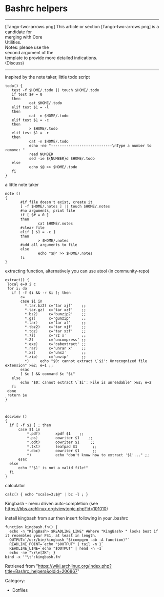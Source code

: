 Bashrc helpers
==============

  ------------------------ ------------------------ ------------------------
  [Tango-two-arrows.png]   This article or section  [Tango-two-arrows.png]
                           is a candidate for       
                           merging with Core        
                           Utilities.               
                           Notes: please use the    
                           second argument of the   
                           template to provide more 
                           detailed indications.    
                           (Discuss)                
  ------------------------ ------------------------ ------------------------

inspired by the note taker, little todo script

    todo() {
       test -f $HOME/.todo || touch $HOME/.todo
       if test $# = 0
       then 
               cat $HOME/.todo
       elif test $1 = -l
       then
               cat -n $HOME/.todo
       elif test $1 = -c
       then
               > $HOME/.todo
       elif test $1 = -r
       then
               cat -n $HOME/.todo
               echo -ne "----------------------------\nType a number to remove: "
               read NUMBER
               sed -ie ${NUMBER}d $HOME/.todo
       else
               echo $@ >> $HOME/.todo
       fi
    }

  
 a little note taker

    note ()
    {
           #if file doesn't exist, create it
           [ -f $HOME/.notes ] || touch $HOME/.notes
           #no arguments, print file
           if [ $# = 0 ]
           then
                   cat $HOME/.notes
           #clear file
           elif [ $1 = -c ]
           then
                   > $HOME/.notes
           #add all arguments to file
           else
                   echo "$@" >> $HOME/.notes
           fi
    }

  
 extracting function, alternatively you can use atool (in
community-repo)

    extract() {
     local e=0 i c
     for i; do
       if [ -f $i && -r $i ]; then
           c=
           case $i in
             *.tar.bz2) c='tar xjf'    ;;
             *.tar.gz)  c='tar xzf'    ;;
             *.bz2)     c='bunzip2'    ;;
             *.gz)      c='gunzip'     ;;
             *.tar)     c='tar xf'     ;;
             *.tbz2)    c='tar xjf'    ;;
             *.tgz)     c='tar xzf'    ;;
             *.7z)      c='7z x'       ;;
             *.Z)       c='uncompress' ;;
             *.exe)     c='cabextract' ;;
             *.rar)     c='unrar x'    ;;
             *.xz)      c='unxz'       ;;
             *.zip)     c='unzip'      ;;
             *)     echo "$0: cannot extract \`$i': Unrecognized file extension" >&2; e=1 ;;
           esac
           [ $c ] && command $c "$i"
       else
           echo "$0: cannot extract \`$i': File is unreadable" >&2; e=2
       fi
     done
     return $e
    }

  

    docview ()
    {
      if [ -f $1 ] ; then
          case $1 in
              *.pdf)       xpdf $1    ;;
              *.ps)        oowriter $1    ;;
              *.odt)       oowriter $1     ;;
              *.txt)       leafpad $1       ;;
              *.doc)       oowriter $1      ;;
              *)           echo "don't know how to extract '$1'..." ;;
          esac
      else
          echo "'$1' is not a valid file!"
      fi
    }

  
 calculator

    calc() { echo "scale=3;$@" | bc -l ; }

  

Kingbash - menu driven auto-completion (see
https://bbs.archlinux.org/viewtopic.php?id=101010)

install kingbash from aur then insert following in your .bashrc

    function kingbash.fn() {
      echo -n "KingBash> $READLINE_LINE" #Where "KingBash> " looks best if it resembles your PS1, at least in length.
      OUTPUT=`/usr/bin/kingbash "$(compgen -ab -A function)"`
      READLINE_POINT=`echo "$OUTPUT" | tail -n 1`
      READLINE_LINE=`echo "$OUTPUT" | head -n -1`
      echo -ne "\r\e[2K"; }
    bind -x '"\t":kingbash.fn'

Retrieved from
"https://wiki.archlinux.org/index.php?title=Bashrc_helpers&oldid=206867"

Category:

-   Dotfiles

